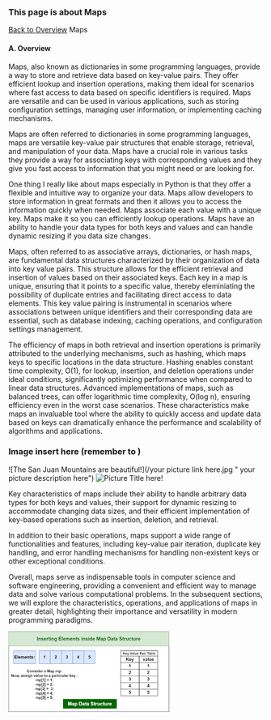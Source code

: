 ### This page is about Maps

[Back to Overview](https://github.com/lachisholm/Data_Structure_Discovery/blob/main/Overview.md)
Maps

#### A. Overview

Maps, also known as dictionaries in some programming languages, provide a way to
store and retrieve data based on key-value pairs. They offer efficient lookup and
insertion operations, making them ideal for scenarios where fast access to data based
on specific identifiers is required. Maps are versatile and can be used in various
applications, such as storing configuration settings, managing user information, or
implementing caching mechanisms.

Maps are often referred to dictionaries in some programming languages, maps are versatile key-value pair structures that enable storage, retrieval, and manipulation of your data.
Maps have a crucial role in various tasks they provide a way for associating keys with corresponding values and they give you fast access to information that you might need or are looking for.

One thing I really like about maps especially in Python is that they offer a flexible and intuitive way to organize your data. Maps allow developers to store information in great formats and then it allows you to access the information quickly when needed. Maps associate each value with a unique key. Maps make it so you can efficiently lookup operations. Maps have an ability to handle your data types for both keys and values and can handle dynamic resizing if you data size changes.

Maps, often referred to as associative arrays, dictionaries, or hash maps, are fundamental data structures characterized by their organization of data into key value pairs. This structure allows for the efficient retrieval and insertion of values based on their associated keys. Each key in a map is unique, ensuring that it points to a specific value, thereby eleminiating the possibility of duplicate entries and facilitating direct access to data elements. This key value pairing is instrumental in scenarios where associations between unique identifiers and their corresponding data are essential, such as database indexing, caching operations, and configuration settings management.

The efficiency of maps in both retrieval and insertion operations is primarily attributed to the underlying mechanisms, such as hashing, which maps keys to specific locations in the data structure. Hashing enables constant time complexity, O(1), for lookup, insertion, and deletion operations under ideal conditions, significantly optimizing performance when compared to linear data structures. Advanced implementations of maps, such as balanced trees, can offer logarithmic time complexity, O(log n), ensuring efficiency even in the worst case scenarios. These characteristics make maps an invaluable tool where the ability to quickly access and update data based on keys can dramatically enhance the performance and scalability of algorithms and applications.

### Image insert here (remember to )

![The San Juan Mountains are beautiful!](/your picture link here.jpg " your picture description here")
![Picture Title here!](/assets/images/san-juan-mountains.jpg "San Juan Mountains")

Key characteristics of maps include their ability to handle arbitrary data types for both keys and values, their support for dynamic resizing to accommodate changing data sizes, and their efficient implementation of key-based operations such as insertion, deletion, and retrieval.

In addition to their basic operations, maps support a wide range of functionalities and features, including key-value pair iteration, duplicate key handling, and error handling mechanisms for handling non-existent keys or other exceptional conditions.

Overall, maps serve as indispensable tools in computer science and software engineering, providing a convenient and efficient way to manage data and solve various computational problems. In the subsequent sections, we will explore the characteristics, operations, and applications of maps in greater detail, highlighting their importance and versatility in modern programming paradigms.

![Maps](Maps.jpg "Maps")
